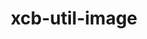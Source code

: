 ---
title: "xcb-util-image"
layout: cache
categories: [package, develop]
meta: {"versions": ["0.4.1"], "compilers": ["gcc@=11.1.0"], "oss": ["ubuntu20.04"], "platforms": ["linux"], "targets": ["x86_64_v3"], "stacks": ["data-vis-sdk", "root"], "num_specs": 5, "num_specs_by_stack": {"data-vis-sdk": 5, "root": 5}}
spec_details: [{"hash": "i3zh55kzfeqhmmryxahlxb6lk4fydvsp", "compiler": "gcc@=11.1.0", "versions": ["0.4.1"], "os": "ubuntu20.04", "platform": "linux", "target": "x86_64_v3", "variants": ["build_system=autotools"], "stacks": ["data-vis-sdk", "root"], "size": "-", "tarball": "https://binaries.spack.io/develop/build_cache/linux-ubuntu20.04-x86_64_v3/gcc-11.1.0/xcb-util-image-0.4.1/linux-ubuntu20.04-x86_64_v3-gcc-11.1.0-xcb-util-image-0.4.1-i3zh55kzfeqhmmryxahlxb6lk4fydvsp.spack"}, {"hash": "eizwndkvo6dt5al5sftwfu44cacnwzic", "compiler": "gcc@=11.1.0", "versions": ["0.4.1"], "os": "ubuntu20.04", "platform": "linux", "target": "x86_64_v3", "variants": ["build_system=autotools"], "stacks": ["data-vis-sdk", "root"], "size": "-", "tarball": "https://binaries.spack.io/develop/build_cache/linux-ubuntu20.04-x86_64_v3/gcc-11.1.0/xcb-util-image-0.4.1/linux-ubuntu20.04-x86_64_v3-gcc-11.1.0-xcb-util-image-0.4.1-eizwndkvo6dt5al5sftwfu44cacnwzic.spack"}, {"hash": "a4d7jgaowk7iwxt6mwddukvf5x7ovgy4", "compiler": "gcc@=11.1.0", "versions": ["0.4.1"], "os": "ubuntu20.04", "platform": "linux", "target": "x86_64_v3", "variants": ["build_system=autotools"], "stacks": ["data-vis-sdk", "root"], "size": "-", "tarball": "https://binaries.spack.io/develop/build_cache/linux-ubuntu20.04-x86_64_v3/gcc-11.1.0/xcb-util-image-0.4.1/linux-ubuntu20.04-x86_64_v3-gcc-11.1.0-xcb-util-image-0.4.1-a4d7jgaowk7iwxt6mwddukvf5x7ovgy4.spack"}, {"hash": "vg6i4g3x7isvhgpfearcbsj2xd4azoq4", "compiler": "gcc@=11.1.0", "versions": ["0.4.1"], "os": "ubuntu20.04", "platform": "linux", "target": "x86_64_v3", "variants": ["build_system=autotools"], "stacks": ["data-vis-sdk", "root"], "size": "-", "tarball": "https://binaries.spack.io/develop/build_cache/linux-ubuntu20.04-x86_64_v3/gcc-11.1.0/xcb-util-image-0.4.1/linux-ubuntu20.04-x86_64_v3-gcc-11.1.0-xcb-util-image-0.4.1-vg6i4g3x7isvhgpfearcbsj2xd4azoq4.spack"}, {"hash": "bjvx3mh3wymp4evfga4ss65fk27az75p", "compiler": "gcc@=11.1.0", "versions": ["0.4.1"], "os": "ubuntu20.04", "platform": "linux", "target": "x86_64_v3", "variants": ["build_system=autotools"], "stacks": ["data-vis-sdk", "root"], "size": "-", "tarball": "https://binaries.spack.io/develop/build_cache/linux-ubuntu20.04-x86_64_v3/gcc-11.1.0/xcb-util-image-0.4.1/linux-ubuntu20.04-x86_64_v3-gcc-11.1.0-xcb-util-image-0.4.1-bjvx3mh3wymp4evfga4ss65fk27az75p.spack"}]
---